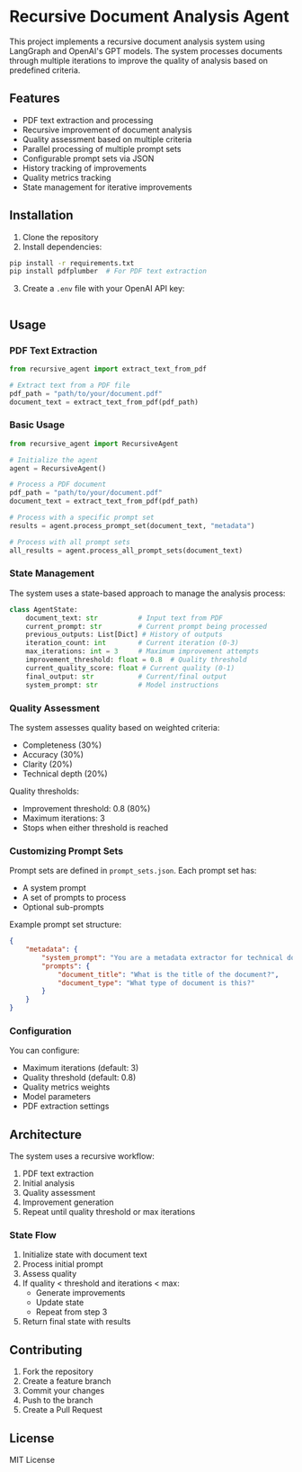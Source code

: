 # Recursive Document Analysis Agent

This project implements a recursive document analysis system using LangGraph and OpenAI's GPT models. The system processes documents through multiple iterations to improve the quality of analysis based on predefined criteria.

## Features

- PDF text extraction and processing
- Recursive improvement of document analysis
- Quality assessment based on multiple criteria
- Parallel processing of multiple prompt sets
- Configurable prompt sets via JSON
- History tracking of improvements
- Quality metrics tracking
- State management for iterative improvements

## Installation

1. Clone the repository
2. Install dependencies:
```bash
pip install -r requirements.txt
pip install pdfplumber  # For PDF text extraction
```
3. Create a `.env` file with your OpenAI API key:
```

```

## Usage

### PDF Text Extraction

```python
from recursive_agent import extract_text_from_pdf

# Extract text from a PDF file
pdf_path = "path/to/your/document.pdf"
document_text = extract_text_from_pdf(pdf_path)
```

### Basic Usage

```python
from recursive_agent import RecursiveAgent

# Initialize the agent
agent = RecursiveAgent()

# Process a PDF document
pdf_path = "path/to/your/document.pdf"
document_text = extract_text_from_pdf(pdf_path)

# Process with a specific prompt set
results = agent.process_prompt_set(document_text, "metadata")

# Process with all prompt sets
all_results = agent.process_all_prompt_sets(document_text)
```

### State Management

The system uses a state-based approach to manage the analysis process:

```python
class AgentState:
    document_text: str          # Input text from PDF
    current_prompt: str         # Current prompt being processed
    previous_outputs: List[Dict] # History of outputs
    iteration_count: int        # Current iteration (0-3)
    max_iterations: int = 3     # Maximum improvement attempts
    improvement_threshold: float = 0.8  # Quality threshold
    current_quality_score: float # Current quality (0-1)
    final_output: str           # Current/final output
    system_prompt: str          # Model instructions
```

### Quality Assessment

The system assesses quality based on weighted criteria:
- Completeness (30%)
- Accuracy (30%)
- Clarity (20%)
- Technical depth (20%)

Quality thresholds:
- Improvement threshold: 0.8 (80%)
- Maximum iterations: 3
- Stops when either threshold is reached

### Customizing Prompt Sets

Prompt sets are defined in `prompt_sets.json`. Each prompt set has:
- A system prompt
- A set of prompts to process
- Optional sub-prompts

Example prompt set structure:
```json
{
    "metadata": {
        "system_prompt": "You are a metadata extractor for technical documents. Be concise.",
        "prompts": {
            "document_title": "What is the title of the document?",
            "document_type": "What type of document is this?"
        }
    }
}
```

### Configuration

You can configure:
- Maximum iterations (default: 3)
- Quality threshold (default: 0.8)
- Quality metrics weights
- Model parameters
- PDF extraction settings

## Architecture

The system uses a recursive workflow:
1. PDF text extraction
2. Initial analysis
3. Quality assessment
4. Improvement generation
5. Repeat until quality threshold or max iterations

### State Flow
1. Initialize state with document text
2. Process initial prompt
3. Assess quality
4. If quality < threshold and iterations < max:
   - Generate improvements
   - Update state
   - Repeat from step 3
5. Return final state with results

## Contributing

1. Fork the repository
2. Create a feature branch
3. Commit your changes
4. Push to the branch
5. Create a Pull Request

## License

MIT License 